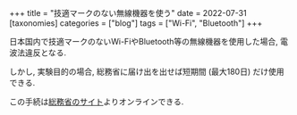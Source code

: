 +++
title = "技適マークのない無線機器を使う"
date = 2022-07-31
[taxonomies]
categories = ["blog"]
tags = ["Wi-Fi", "Bluetooth"]
+++

日本国内で技適マークのないWi-FiやBluetooth等の無線機器を使用した場合, 電波法違反となる.

しかし, 実験目的の場合, 総務省に届け出を出せば短期間 (最大180日) だけ使用できる.

この手続は[総務省のサイト](https://exp-sp.denpa.soumu.go.jp/public/)よりオンラインできる.
